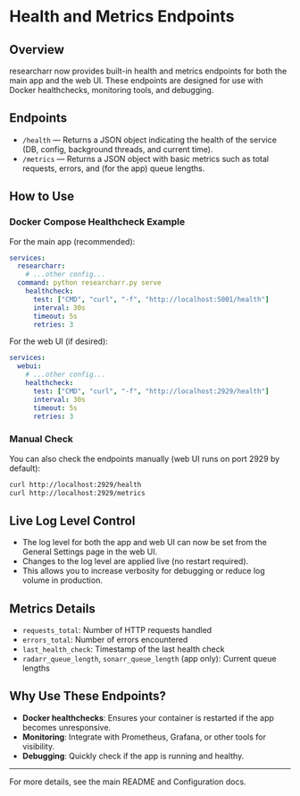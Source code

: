 # Health and Metrics Endpoints

## Overview

researcharr now provides built-in health and metrics endpoints for both the main app and the web UI. These endpoints are designed for use with Docker healthchecks, monitoring tools, and debugging.

## Endpoints

- `/health` — Returns a JSON object indicating the health of the service (DB, config, background threads, and current time).
- `/metrics` — Returns a JSON object with basic metrics such as total requests, errors, and (for the app) queue lengths.

## How to Use

### Docker Compose Healthcheck Example

For the main app (recommended):

```yaml
services:
  researcharr:
    # ...other config...
  command: python researcharr.py serve
    healthcheck:
      test: ["CMD", "curl", "-f", "http://localhost:5001/health"]
      interval: 30s
      timeout: 5s
      retries: 3
```

For the web UI (if desired):

```yaml
services:
  webui:
    # ...other config...
    healthcheck:
      test: ["CMD", "curl", "-f", "http://localhost:2929/health"]
      interval: 30s
      timeout: 5s
      retries: 3
```

### Manual Check

You can also check the endpoints manually (web UI runs on port 2929 by default):

```bash
curl http://localhost:2929/health
curl http://localhost:2929/metrics
```

## Live Log Level Control

- The log level for both the app and web UI can now be set from the General Settings page in the web UI.
- Changes to the log level are applied live (no restart required).
- This allows you to increase verbosity for debugging or reduce log volume in production.

## Metrics Details

- `requests_total`: Number of HTTP requests handled
- `errors_total`: Number of errors encountered
- `last_health_check`: Timestamp of the last health check
- `radarr_queue_length`, `sonarr_queue_length` (app only): Current queue lengths

## Why Use These Endpoints?

- **Docker healthchecks**: Ensures your container is restarted if the app becomes unresponsive.
- **Monitoring**: Integrate with Prometheus, Grafana, or other tools for visibility.
- **Debugging**: Quickly check if the app is running and healthy.

---

For more details, see the main README and Configuration docs.
